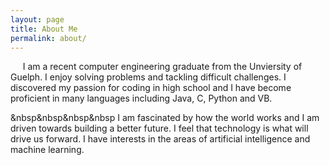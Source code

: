 ```yaml
---
layout: page
title: About Me
permalink: about/
---
```


  &nbsp;&nbsp;&nbsp;&nbsp; I am a recent computer engineering graduate from the Unviersity of Guelph. I enjoy solving problems and tackling difficult challenges. I discovered my passion for coding in high school and I have become proficient in many languages including Java, C, Python and VB.
  
 &nbsp&nbsp&nbsp&nbsp I am fascinated by how the world works and I am driven towards building a better future. I feel that technology is what will drive us forward. I have interests in the areas of artificial intelligence and machine learning.

